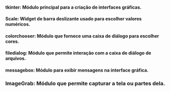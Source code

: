 #### tkinter: Módulo principal para a criação de interfaces gráficas.
#### Scale: Widget de barra deslizante usado para escolher valores numéricos.
#### colorchooser: Módulo que fornece uma caixa de diálogo para escolher cores.
#### filedialog: Módulo que permite interação com a caixa de diálogo de arquivos.
#### messagebox: Módulo para exibir mensagens na interface gráfica.
### ImageGrab: Módulo que permite capturar a tela ou partes dela.
